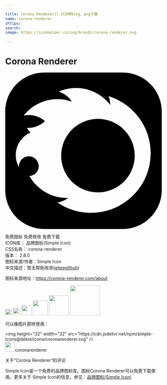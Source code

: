```yaml
---

title: Corona Renderer() ICON转svg、png下载
name: corona-renderer
zhTips: 
search: 
image: https://iconhelper.cn/svg/brands/corona-renderer.svg

---
```


# Corona Renderer  <small style="font-size: 60%;font-weight: 100"></small>

<div id="svg" class="svg-wrap">
<svg role="img" viewBox="0 0 24 24" xmlns="http://www.w3.org/2000/svg"><title>Corona Renderer icon</title><path d="M19.734,11.603c0.078,0.376,0.116,0.76,0.116,1.144c0,1.44-0.562,2.846-1.556,3.889 c-0.989,1.037-2.358,1.668-3.789,1.741c-1.445,0.074-2.885-0.418-3.979-1.365c-1.079-0.933-1.776-2.265-1.921-3.684 c-0.148-1.445,0.273-2.914,1.17-4.057c0.877-1.118,2.168-1.879,3.574-2.095c1.439-0.222,2.934,0.127,4.123,0.97 C18.627,8.965,19.448,10.214,19.734,11.603z M24,6v12c0,3.314-2.686,6-6,6H6c-3.314,0-6-2.686-6-6V6c0-3.314,2.686-6,6-6h12 C21.314,0,24,2.686,24,6z M21.828,9.483c-0.465-1.398-1.274-2.674-2.334-3.697c-1.025-0.988-2.279-1.731-3.639-2.152 c0.159,0.423,0.239,0.874,0.238,1.326c-1.109-1.455-2.809-2.4-4.632-2.564c-1.112-0.1-2.245,0.084-3.265,0.538 c0.829,0.257,1.555,0.807,2.03,1.533C8.383,3.809,6.29,4.017,4.615,5.028C3.931,5.441,3.324,5.98,2.831,6.609 c1.151-0.247,2.375,0.069,3.262,0.843c-0.74,0.709-1.754,1.087-2.778,1.039C3.469,8.742,3.652,8.973,3.859,9.18 c-0.01,0.017-0.021,0.034-0.031,0.051c-0.696,0.314-1.288,0.842-1.68,1.496c-0.438,0.729-0.613,1.6-0.498,2.442 c0.066,0.481,0.226,0.947,0.469,1.367c-0.108-0.934,0.684-1.758,1.622-1.686c0.921,0.071,1.576,0.983,1.351,1.88 c-0.16,0.635-0.732,1.107-1.386,1.142c0.87,1.547,2.362,2.701,4.08,3.146c0.608,0.157,1.238,0.226,1.866,0.206 c-0.471,0.358-1.029,0.608-1.637,0.711c1.493,1.016,3.275,1.567,5.08,1.578c1.455,0.009,2.905-0.33,4.202-0.991 c1.249-0.636,2.345-1.562,3.184-2.684c0.851-1.139,1.43-2.475,1.676-3.876C22.417,12.472,22.305,10.919,21.828,9.483z"/></svg>
</div>
<detail full-name='corona-renderer'></detail>

<div class="detail-page">
<p>
<span><span class="badge-success badge">免费图标</span> <span class="badge-success badge">免费修改</span>  <span class="badge-success badge">免费下载</span> </span>
<br/>
<span>
ICON库：
<span class="badge-secondary badge">品牌图标(Simple Icon)</span> 
</span>
<br/>
<span>
CSS名称：
<span class="badge-secondary badge">corona-renderer</span> 
</span>

<br/>
<span>
版本：
<span class="badge-secondary badge">2.8.0</span> 
</span>
<br/>
<span>图标来源/作者：<span class="badge-light badge">Simple Icon</span></span> 
<br/>
<span class="zh-detail">中文描述：暂无<span class="help-link"><span>帮助改进</span>(<a href="https://gitee.com/liuwave/icon-helper/edit/master/json/brands/corona-renderer.json" target="_blank" rel="noopener noreferrer">gitee</a><a href="https://github.com/liuwave/icon-helper/edit/master/json/brands/corona-renderer.json" target="_blank" rel="noopener noreferrer">github</a></span>)</span><br/>
</p>
</div><div class="description description alert alert-light"><p>图标来源地址：<a href="https://corona-renderer.com/about" target="_blank" rel="noopener noreferrer">https://corona-renderer.com/about</a></p></div>
<div class="alert alert-dark">
<img height="21" width="21" src="https://cdn.jsdelivr.net/npm/simple-icons@latest/icons/coronarenderer.svg" />
<img height="24" width="24" src="https://cdn.jsdelivr.net/npm/simple-icons@latest/icons/coronarenderer.svg" />
<img height="32" width="32" src="https://cdn.jsdelivr.net/npm/simple-icons@latest/icons/coronarenderer.svg" />
<img height="48" width="48" src="https://cdn.jsdelivr.net/npm/simple-icons@latest/icons/coronarenderer.svg" />
<img height="64" width="64" src="https://cdn.jsdelivr.net/npm/simple-icons@latest/icons/coronarenderer.svg" />
<img height="96" width="96" src="https://cdn.jsdelivr.net/npm/simple-icons@latest/icons/coronarenderer.svg" />

</div>
<div>
  <p>可以像图片那样使用：    
  </p>
  <div class="alert alert-primary" style="font-size: 14px">
    &lt;img height="32" width="32" src="https://cdn.jsdelivr.net/npm/simple-icons@latest/icons/coronarenderer.svg" /&gt;
    <copy-btn content='<img height="32" width="32" src="https://cdn.jsdelivr.net/npm/simple-icons@latest/icons/coronarenderer.svg" />'></copy-btn>
  </div>
  <div class="alert alert-secondary">
    <img height="32" width="32" src="https://cdn.jsdelivr.net/npm/simple-icons@latest/icons/coronarenderer.svg" />coronarenderer
    <copy-btn content="coronarenderer" btn-title="复制图标名称"></copy-btn>
  </div>
</div>

<Vssue title="关于“Corona Renderer”的评论" >关于“Corona Renderer”的评论</Vssue>


<div><p>Simple Icon是一个免费的品牌图标库。图标Corona Renderer可以免费下载使用。更多关于  Simple Icon的信息，参见：<a target="_blank" href="https://iconhelper.cn/brands.html">品牌图标(Simple Icon)</a>
</p></div>
